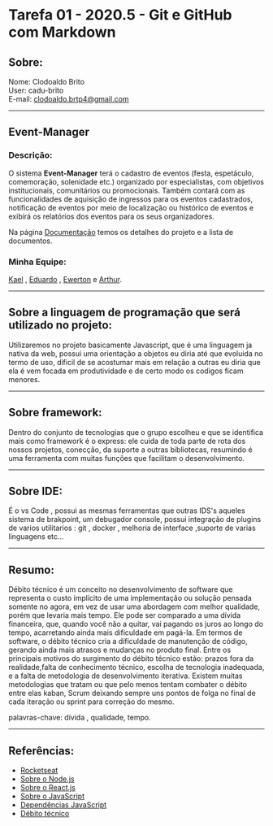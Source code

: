 # Tarefa 01 - 2020.5 - Git e GitHub com Markdown 
## Sobre:
Nome:  Clodoaldo Brito  
User: cadu-brito  
E-mail: clodoaldo.brtp4@gmail.com



---
## Event-Manager
### Descrição:
  
O sistema **Event-Manager** terá o cadastro de eventos (festa, espetáculo, comemoração, solenidade etc.) organizado por especialistas, com objetivos institucionais, comunitários ou promocionais. Também contará com as funcionalidades de aquisição de ingressos para os eventos cadastrados, notificação de eventos por meio de localização ou histórico de eventos e exibirá os relatórios dos eventos para os seus organizadores.

Na página [Documentação](docs/docs.md) temos os detalhes do projeto e a lista de documentos.

### Minha Equipe:
[Kael](https://github.com/kaelsilva) , [Eduardo](https://github.com/eduviictor) , [Ewerton](https://github.com/Ewertonslv) e [Arthur](https://github.com/arthurmdros).

---

## Sobre a linguagem de programação que será utilizado no projeto:  
Utilizaremos no projeto basicamente Javascript, que é uma linguagem ja nativa da web, possui uma orientação a objetos eu diria até que evoluida no termo de uso, dificil de se acostumar mais em relação a outras eu diria que ela é vem focada em produtividade e de certo modo os codigos ficam menores.

---
## Sobre framework:
Dentro do conjunto de tecnologias que o grupo escolheu e que se identifica mais como framework é o express: ele cuida de toda parte de rota dos nossos projetos, conecção, da suporte a outras bibliotecas, resumindo é uma ferramenta com muitas funções que facilitam o desenvolvimento. 

---
## Sobre IDE:
É o vs Code , possui as mesmas ferramentas que outras IDS's aqueles sistema de brakpoint, um debugador console, possui integração de plugins de varios utilitarios : git , docker , melhoria de interface ,suporte de varias linguagens etc...

---
## Resumo:

Débito técnico é um conceito no desenvolvimento de software que representa o custo implícito de uma implementação ou solução pensada somente no agora, em vez de usar uma abordagem com melhor qualidade, porém que levaria mais tempo. Ele pode ser comparado a uma dívida financeira, que, quando você não a quitar, vai pagando os juros ao longo
do tempo, acarretando ainda mais dificuldade em pagá-la. Em termos de software, o débito técnico cria a dificuldade de manutenção de código, gerando ainda mais atrasos e mudanças no produto final. Entre os principais motivos do surgimento do débito técnico estão: prazos fora da realidade,falta de conhecimento técnico, escolha de tecnologia inadequada, e a falta de metodologia de desenvolvimento iterativa. Existem muitas metodologias que tratam ou que pelo menos tentam combater o débito entre elas kaban, Scrum deixando sempre uns pontos de folga no final de cada iteração ou sprint para correção do mesmo.

palavras-chave: dívida , qualidade, tempo.

---
## Referências:
* [Rocketseat](https://rocketseat.com.br/starter/curso-gratuito-nodejs)
* [Sobre o Node.js](https://nodejs.org/en/about/#about-node-js)
* [Sobre o React.js](https://reactjs.org/)
* [Sobre o JavaScript](https://thenewstack.io/javascripts-history-and-how-it-led-to-reactjs/)
* [Dependências JavaScript](https://blog.da2k.com.br/2015/03/03/gerenciando-corretamente-dependencias-em-nodejs-save-ou-save-dev-1/)
* [Débito técnico](https://ezdevs.com.br/o-que-e-debito-tecnico-saiba-como-tratar/)
